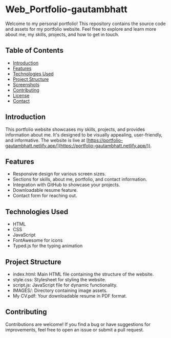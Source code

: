 # Web_Portfolio-gautambhatt

Welcome to my personal portfolio! This repository contains the source code and assets for my portfolio website. Feel free to explore and learn more about me, my skills, projects, and how to get in touch.

## Table of Contents
- [Introduction](#introduction)
- [Features](#features)
- [Technologies Used](#technologies-used)
- [Project Structure](#project-structure)
- [Screenshots](#screenshots)
- [Contributing](#contributing)
- [License](#license)
- [Contact](#contact)

## Introduction

This portfolio website showcases my skills, projects, and provides information about me. It's designed to be visually appealing, user-friendly, and informative. The website is live at [https://portfolio-gautambhatt.netlify.app/](https://portfolio-gautambhatt.netlify.app/)).

## Features

- Responsive design for various screen sizes.
- Sections for skills, about me, portfolio, and contact information.
- Integration with GitHub to showcase your projects.
- Downloadable resume feature.
- Contact form for reaching out.

## Technologies Used
 
- HTML
- CSS
- JavaScript
- FontAwesome for icons
- Typed.js for the typing animation

## Project Structure

- index.html: Main HTML file containing the structure of the website.
- style.css: Stylesheet for styling the website.
- script.js: JavaScript file for dynamic functionality.
- IMAGES/: Directory containing image assets.
- My CV.pdf: Your downloadable resume in PDF format.

## Contributing

Contributions are welcome! If you find a bug or have suggestions for improvements, feel free to open an issue or submit a pull request.

